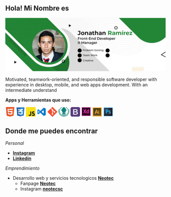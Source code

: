 
##  Hola! Mi Nombre es 

![](https://github.com/jnramirez95/jnramirez95/blob/main/img/1.jpeg?raw=truehttps://github.com/jnramirez95/jnramirez95/blob/main/img/1.jpeg?raw=true)
<!-- ![](https://github.com/jnramirez95/jnramirez95/blob/main/img/1.jpeg?raw=true) -->

Motivated, teamwork-oriented, and responsible software developer with experience in desktop, mobile, and web apps development. With an intermediate understand

**Apps y Herramientas que uso:**  

<code><img height="30" src="https://raw.githubusercontent.com/Davermx/Davermx/master/img/Html.png"></code>
<code><img height="30" src="https://raw.githubusercontent.com/Davermx/Davermx/master/img/Css.png"></code>
<code><img height="30" src="https://raw.githubusercontent.com/Davermx/Davermx/master/img/Js.png"></code>
<code><img height="30" src="https://raw.githubusercontent.com/Davermx/Davermx/master/img/Visual.png"></code>
<code><img height="30" src="https://raw.githubusercontent.com/Davermx/Davermx/master/img/Git.png"></code>
<code><img height="30" src="https://raw.githubusercontent.com/Davermx/Davermx/master/img/Gitkraken.png"></code>
<code><img height="30" src="https://raw.githubusercontent.com/Davermx/Davermx/master/img/Bootstrap.png"></code>
<code><img height="30" src="https://raw.githubusercontent.com/Davermx/Davermx/master/img/Xd.png"></code>
<code><img height="30" src="https://raw.githubusercontent.com/Davermx/Davermx/master/img/Ilustrator.png"></code>
<code><img height="30" src="https://raw.githubusercontent.com/Davermx/Davermx/master/img/Photoshop.png"></code>

## Donde me puedes encontrar

_Personal_
* **[Instagram](https://www.instagram.com/ramirezjona/)**
* **[Linkedin](https://www.linkedin.com/in/jonathan-ramirez-b21b8b171/)**

_Emprendimiento_
* Desarrollo web y servicios tecnologicos **[Neotec](https://www.facebook.com/neotecsc)**
  + Fanpage **[Neotec]()**
  + Instagram **[neotecsc](https://www.instagram.com/neotecsc/)**

